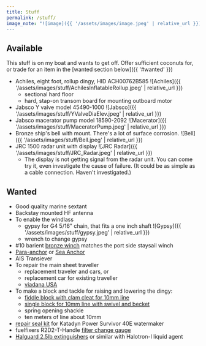 ```yaml
---
title: Stuff
permalink: /stuff/
image_note: "![image]({{ '/assets/images/image.jpeg' | relative_url }})
---
```


## Available

This stuff is on my boat and wants to get off.
Offer sufficient coconuts for, or trade for an item in the
[wanted section below]({{ '#wanted' }}) <!-- | relative_url }}). -->
  - Achiles, eight foot, rollup dingy, HID ACH00762B585
    ![Achiles]({{ '/assets/images/stuff/AchilesInflatableRollup.jpeg' | relative_url }})
    - sectional hard floor
    - hard, stap-on transom board for mounting outboard motor
  - Jabsco Y valve model 45490-1000
    ![Jabsco]({{ '/assets/images/stuff/YValveDiaElev.jpeg' | relative_url }})
  - Jabsco macerator pump model 18590-2092
    ![Macerator]({{ '/assets/images/stuff/MaceratorPump.jpeg' | relative_url }})
  - Bronze ship's bell with mount. There's a lot of surface corrosion.
    ![Bell]({{ '/assets/images/stuff/Bell.jpeg' | relative_url }})
  - JRC 1500 radar unit with display
    ![JRC Radar]({{ '/assets/images/stuff/JRC_Radar.jpeg' | relative_url }})
    - The display is not getting signal from the radar unit.
      You can come try it, even investigate the cause of failure.
      (It could be as simple as a cable connection. Haven't investigated.)

## Wanted

  - Good quality marine sextant
  - Backstay mounted HF antenna
  - To enable the windlass
    - gypsy for G4 5/16" chain, that fits a one inch shaft
      ![Gypsy]({{ '/assets/images/stuff/gypsy.jpeg' | relative_url }})
    - wrench to change gypsy
  - #10 barient
    [bronze winch](
    https://www.ebay.com/itm/Vintage-Barient-10-Winch-Nice-Cleaned-serviced-2-available/303744914722)
    matches the port side staysail winch
  - [Para-anchor](http://www.para-anchor.com/pro.offsanchor.html)
    or [Sea Anchor](https://seaanchor.com/sea-anchor/)
 - AIS Transiever
  - To repair the main sheet traveller
    - replacement traveler and cars, or
    - replacement car for existing traveller
    - [viadana USA](https://www.viadanausa.com/)
  - To make a block and tackle for raising and lowering the dingy:
    - [fiddle block with clam cleat for 10mm line](
      https://www.harken.com/en/shop/element-blocks/60-mm-aluminum-element-fiddle-block-swivel-becket-cam-cleat/)
    - [single block for 10mm line with swivel and becket](
      https://www.harken.com/en/shop/element-blocks-309/60-mm-aluminum-element-block-swivel-becket/)
    - spring opening shackle
    - ten meters of line about 10mm
  - [repair seal kit](
    https://www.katadyngroup.com/int/en/8012610_PowerSurvivor_40E_Repair_Seal_Kit~p6768)
    for Katadyn Power Survivor 40E watermaker
  - fuelfixers R2D2-T-Handle [filter change gauge](
  https://www.fuelfixers.com/estore/r2d2-handle-filter-change-gauge-p-86.html)
  - [Halguard 2.5lb extinguishers](https://www.h3rperformance.com/p4762-hg250b)
  or similar with Halotron-I liquid agent
